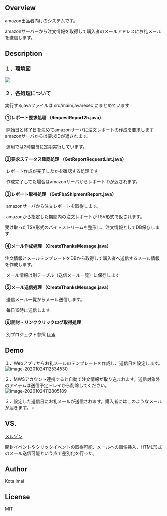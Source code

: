 ## Overview

amazon出品者向けのシステムです。

amazonサーバーから注文情報を取得して購入者のメールアドレスにお礼メールを送信します。



## Description

### １．環境図

![](https://maidomail9publicbucket.s3-ap-northeast-1.amazonaws.com/shin.bmp)

### ２．各処理について

実行するjavaファイルは src/main/java/exec にまとめています



#### 	①レポート要求処理 （RequestReport2h.java）  

​        開始日と終了日を決めてamazonサーバに注文レポートの作成を要求します  amazonサーバからは要求IDが返されます。  

​        運用では2時間毎に定期実行しています。

#### 	②要求ステータス確認処理 （GetReportRequestList.java）  

​        レポート作成が完了したかを確認する処理です  

​        作成完了してた場合はamazonサーバからレポートIDが返されます。

#### 	③レポート取得処理 （GetFbaShipmentReport.java）  

​        amazonサーバから注文レポートを取得します。  

​        amazonから指定した期間内の注文レポートがTSV形式で返されます。 

​        受け取ったTSV形式のバイトストリームを整形し、注文情報としてDB保存します

#### 	④メール作成処理 （CreateThanksMessage.java）

​        注文情報とメールテンプレートをDBから取得して購入者へ送信するメール情報を作成します。  

​        メール情報は別テーブル（送信メール一覧）に保存します

#### 	⑤メール送信処理 （CreateThanksMessage.java） 

​        送信メール一覧からメール送信します。  

​        毎日19時に送信します

#### 	⑥開封・リンククリックログ取得処理 

​        別プロジェクト参照 [Link](https://github.com/kota-imai/amznmail_statistics_import)



## Demo

１．Webアプリからお礼メールのテンプレートを作成し、送信日を設定します。
![image-20201024112534530](https://user-images.githubusercontent.com/56163213/97066050-daaa6f80-15ec-11eb-8b99-643eb45ccd8c.png)

２．MWSアカウント連携すると自動で注文情報が取り込まれます。送信対象外のアイテムは送信予定トレイから削除してください。
![image-20201024112805189](https://user-images.githubusercontent.com/56163213/97066082-337a0800-15ed-11eb-8e26-fb8a36555bad.png)

３．設定した送信日にお礼メールが送信されます。購入者にはこのようなメールが届きます。
<img src="https://maidomail9publicbucket.s3-ap-northeast-1.amazonaws.com/maidomail_demo.png" style="zoom:40%;" />



## VS.

[メルゾン](https://mailzon.net/ja/)

開封イベントやクリックイベントの取得可能、メールへの画像挿入、HTML形式のメール送信可能という点で差別化を行った。



## Author

Kota Imai



## License

MIT

